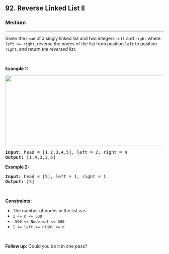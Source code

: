 <h2>92. Reverse Linked List II</h2><h3>Medium</h3><hr><div><p>Given the <code>head</code> of a singly linked list and two integers <code>left</code> and <code>right</code> where <code>left &lt;= right</code>, reverse the nodes of the list from position <code>left</code> to position <code>right</code>, and return <em>the reversed list</em>.</p>

<p>&nbsp;</p>
<p><strong>Example 1:</strong></p>
<img alt="" src="https://assets.leetcode.com/uploads/2021/02/19/rev2ex2.jpg" style="width: 542px; height: 222px;">
<pre><strong>Input:</strong> head = [1,2,3,4,5], left = 2, right = 4
<strong>Output:</strong> [1,4,3,2,5]
</pre>

<p><strong>Example 2:</strong></p>

<pre><strong>Input:</strong> head = [5], left = 1, right = 1
<strong>Output:</strong> [5]
</pre>

<p>&nbsp;</p>
<p><strong>Constraints:</strong></p>

<ul>
	<li>The number of nodes in the list is <code>n</code>.</li>
	<li><code>1 &lt;= n &lt;= 500</code></li>
	<li><code>-500 &lt;= Node.val &lt;= 500</code></li>
	<li><code>1 &lt;= left &lt;= right &lt;= n</code></li>
</ul>

<p>&nbsp;</p>
<strong>Follow up:</strong> Could you do it in one pass?</div>